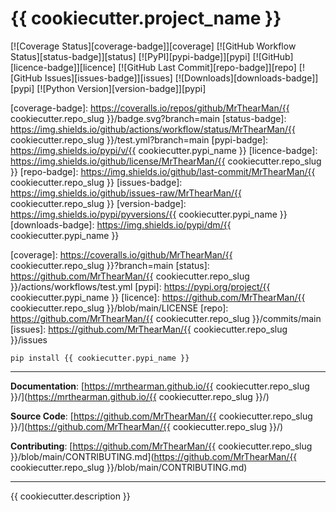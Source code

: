 # {{ cookiecutter.project_name }}

[![Coverage Status][coverage-badge]][coverage]
[![GitHub Workflow Status][status-badge]][status]
[![PyPI][pypi-badge]][pypi]
[![GitHub][licence-badge]][licence]
[![GitHub Last Commit][repo-badge]][repo]
[![GitHub Issues][issues-badge]][issues]
[![Downloads][downloads-badge]][pypi]
[![Python Version][version-badge]][pypi]

[coverage-badge]: https://coveralls.io/repos/github/MrThearMan/{{ cookiecutter.repo_slug }}/badge.svg?branch=main
[status-badge]: https://img.shields.io/github/actions/workflow/status/MrThearMan/{{ cookiecutter.repo_slug }}/test.yml?branch=main
[pypi-badge]: https://img.shields.io/pypi/v/{{ cookiecutter.pypi_name }}
[licence-badge]: https://img.shields.io/github/license/MrThearMan/{{ cookiecutter.repo_slug }}
[repo-badge]: https://img.shields.io/github/last-commit/MrThearMan/{{ cookiecutter.repo_slug }}
[issues-badge]: https://img.shields.io/github/issues-raw/MrThearMan/{{ cookiecutter.repo_slug }}
[version-badge]: https://img.shields.io/pypi/pyversions/{{ cookiecutter.pypi_name }}
[downloads-badge]: https://img.shields.io/pypi/dm/{{ cookiecutter.pypi_name }}

[coverage]: https://coveralls.io/github/MrThearMan/{{ cookiecutter.repo_slug }}?branch=main
[status]: https://github.com/MrThearMan/{{ cookiecutter.repo_slug }}/actions/workflows/test.yml
[pypi]: https://pypi.org/project/{{ cookiecutter.pypi_name }}
[licence]: https://github.com/MrThearMan/{{ cookiecutter.repo_slug }}/blob/main/LICENSE
[repo]: https://github.com/MrThearMan/{{ cookiecutter.repo_slug }}/commits/main
[issues]: https://github.com/MrThearMan/{{ cookiecutter.repo_slug }}/issues

```shell
pip install {{ cookiecutter.pypi_name }}
```

---

**Documentation**: [https://mrthearman.github.io/{{ cookiecutter.repo_slug }}/](https://mrthearman.github.io/{{ cookiecutter.repo_slug }}/)

**Source Code**: [https://github.com/MrThearMan/{{ cookiecutter.repo_slug }}/](https://github.com/MrThearMan/{{ cookiecutter.repo_slug }}/)

**Contributing**: [https://github.com/MrThearMan/{{ cookiecutter.repo_slug }}/blob/main/CONTRIBUTING.md](https://github.com/MrThearMan/{{ cookiecutter.repo_slug }}/blob/main/CONTRIBUTING.md)

---

{{ cookiecutter.description }}
